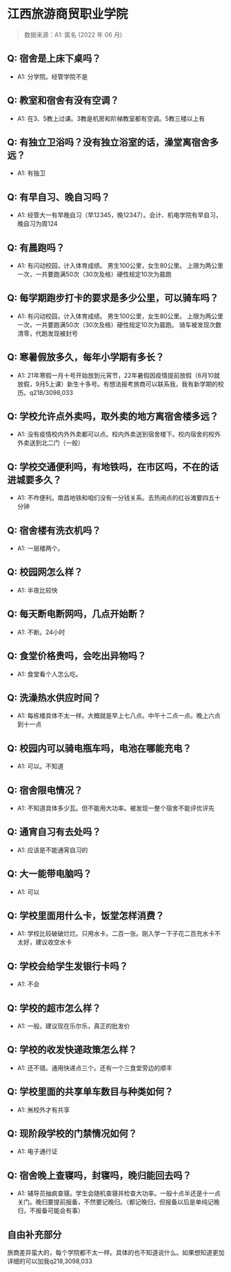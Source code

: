 # 江西旅游商贸职业学院

> 数据来源：A1: 匿名 (2022 年 06 月)

## Q: 宿舍是上床下桌吗？

- A1: 分学院。经管学院不是

## Q: 教室和宿舍有没有空调？

- A1: 在3、5教上过课。3教是机房和阶梯教室都有空调。5教三楼以上有

## Q: 有独立卫浴吗？没有独立浴室的话，澡堂离宿舍多远？

- A1: 有独卫

## Q: 有早自习、晚自习吗？

- A1: 经管大一有早晚自习（早12345，晚12347）。会计、机电学院有早自习，晚自习为周124

## Q: 有晨跑吗？

- A1: 有闪动校园，计入体育成绩。
男生100公里，女生80公里。
上限为两公里一次，一共要跑满50次（30次及格）硬性规定10次为晨跑

## Q: 每学期跑步打卡的要求是多少公里，可以骑车吗？

- A1: 有闪动校园，计入体育成绩。
男生100公里，女生80公里。
上限为两公里一次，一共要跑满50次（30次及格）硬性规定10次为晨跑。
骑车被发现次数清零，代跑发现被封号

## Q: 寒暑假放多久，每年小学期有多长？

- A1: 21年寒假一月十号开始放到元宵节，22年暑假因疫情提前放假（6月10就放假，9月5上课）新生十多号。有想法报考旅商可以联系我，我有新学期的校历。q218/3098,033

## Q: 学校允许点外卖吗，取外卖的地方离宿舍楼多远？

- A1: 没有疫情校内外外卖都可以点。校内外卖送到宿舍楼下。校内宿舍的校外外卖送到北二门（一般）

## Q: 学校交通便利吗，有地铁吗，在市区吗，不在的话进城要多久？

- A1: 不咋便利。南昌地铁和咱们没有一分钱关系。去热闹点的红谷滩要四五十分钟

## Q: 宿舍楼有洗衣机吗？

- A1: 一层楼两个。

## Q: 校园网怎么样？

- A1: 半夜比较快

## Q: 每天断电断网吗，几点开始断？

- A1: 不断。24小时

## Q: 食堂价格贵吗，会吃出异物吗？

- A1: 食堂看个人怎么吃。

## Q: 洗澡热水供应时间？

- A1: 每栋楼具体不太一样。大概就是早上七八点。中午十二点一点。晚上六点到十一点

## Q: 校园内可以骑电瓶车吗，电池在哪能充电？

- A1: 可以。不知道

## Q: 宿舍限电情况？

- A1: 不知道具体多少瓦。但不能用大功率。被发现一整个宿舍不能评优评先

## Q: 通宵自习有去处吗？

- A1: 应该是不能通宵自习的

## Q: 大一能带电脑吗？

- A1: 可以

## Q: 学校里面用什么卡，饭堂怎样消费？

- A1: 学校比较破破烂烂。只用水卡。二百一张。刚入学一下子花二百充水卡不太好，建议收空水卡

## Q: 学校会给学生发银行卡吗？

- A1: 不会

## Q: 学校的超市怎么样？

- A1: 一般。建议现在乐尔乐，真正的批发价

## Q: 学校的收发快递政策怎么样？

- A1: 还不错。通用快递点三个。还有一个三食堂旁边的顺丰

## Q: 学校里面的共享单车数目与种类如何？

- A1: 🈚校外才有共享

## Q: 现阶段学校的门禁情况如何？

- A1: 电子通行证

## Q: 宿舍晚上查寝吗，封寝吗，晚归能回去吗？

- A1: 辅导员抽疯查寝。学生会随机查寝并检查大功率。一般十点半还是十一点关门。晚归要提前报备，不然要记晚归。（都记晚归，但报备以后是单纯记晚归，不报备可能会有事）

## 自由补充部分

旅商差异蛮大的，每个学院都不太一样。具体的也不知道说什么。如果想知道更加详细的可以加我q218,3098,033